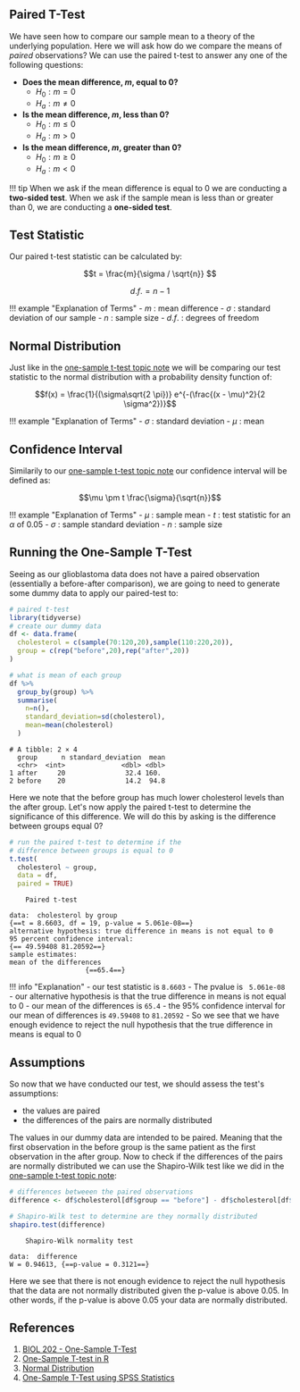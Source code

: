 ## Paired T-Test

We have seen how to compare our sample mean to a theory of the underlying population. Here we will ask how do we compare the means of *paired* observations?
We can use the paired t-test to answer any one of the following questions:

- **Does the mean difference, $m$, equal to 0?**
    - $H_0: m = 0$
    - $H_a: m \neq 0$
- **Is the mean difference, $m$, less than 0?**
    - $H_0: m \le 0$
    - $H_a: m > 0$
- **Is the mean difference, $m$, greater than 0?**
    - $H_0: m \ge 0$
    - $H_a: m < 0$

!!! tip
    When we ask if the mean difference is equal to 0 we are conducting a **two-sided test**. When we ask if the sample mean is less than 
    or greater than 0, we are conducting a **one-sided test**.

## Test Statistic

Our paired t-test statistic can be calculated by:

$$t = \frac{m}{\sigma / \sqrt{n}} $$

$$d.f. = n - 1$$

!!! example "Explanation of Terms"
    - $m$ : mean difference
    - $\sigma$ : standard deviation of our sample
    - $n$ : sample size
    - $d.f.$ : degrees of freedom

## Normal Distribution

Just like in the [one-sample t-test topic note](one-t-test.md) we will be comparing our test statistic to the normal distribution with a 
probability density function of:

$$f(x) = \frac{1}{(\sigma\sqrt{2 \pi})} e^{-(\frac{(x - \mu)^2}{2 \sigma^2})}$$

!!! example "Explanation of Terms"
    - $\sigma$ : standard deviation
    - $\mu$ : mean

## Confidence Interval

Similarily to our [one-sample t-test topic note](one-t-test.md) our confidence interval will be defined as:

$$\mu \pm t \frac{\sigma}{\sqrt{n}}$$

!!! example "Explanation of Terms"
    - $\mu$ : sample mean
    - $t$ : test statistic for an $\alpha$ of 0.05
    - $\sigma$ : sample standard deviation
    - $n$ :  sample size

## Running the One-Sample T-Test

Seeing as our glioblastoma data does not have a paired observation (essentially a before-after comparison), we are going to need to generate some 
dummy data to apply our paired-test to:

```R
# paired t-test
library(tidyverse)
# create our dummy data
df <- data.frame(
  cholesterol = c(sample(70:120,20),sample(110:220,20)),
  group = c(rep("before",20),rep("after",20))
)

# what is mean of each group
df %>%
  group_by(group) %>%
  summarise(
    n=n(),
    standard_deviation=sd(cholesterol),
    mean=mean(cholesterol)
  )
```

````
# A tibble: 2 × 4
  group      n standard_deviation  mean
  <chr>  <int>              <dbl> <dbl>
1 after     20               32.4 160. 
2 before    20               14.2  94.8
````

Here we note that the before group has much lower cholesterol levels than the after group. Let's now apply the paired t-test to determine the significance
of this difference. We will do this by asking is the difference between groups equal 0?

```R
# run the paired t-test to determine if the 
# difference between groups is equal to 0
t.test(
  cholesterol ~ group, 
  data = df, 
  paired = TRUE)
```

```
	Paired t-test

data:  cholesterol by group
{==t = 8.6603, df = 19, p-value = 5.061e-08==}
alternative hypothesis: true difference in means is not equal to 0
95 percent confidence interval:
{== 49.59408 81.20592==}
sample estimates:
mean of the differences 
                   {==65.4==}
```

!!! info "Explanation"
    - our test statistic is `8.6603`
    - The pvalue is ` 5.061e-08`
    - our alternative hypothesis is that the true difference in means is not equal to 0
    - our mean of the differences is `65.4`
    - the 95% confidence interval for our mean of differences is `49.59408` to `81.20592`
    - So we see that we have enough evidence to reject the null hypothesis that the true difference in means is equal to 0
    
## Assumptions

So now that we have conducted our test, we should assess the test's assumptions:

- the values are paired
- the differences of the pairs are normally distributed

The values in our dummy data are intended to be paired. Meaning that the first observation in the before group is the same patient as the first observation
in the after group. Now to check if the differences of the pairs are normally distributed we can use the Shapiro-Wilk test like we did in the 
[one-sample t-test topic note](one-t-test.md):

```R
# differences betweeen the paired observations
difference <- df$cholesterol[df$group == "before"] - df$cholesterol[df$group == "after"]

# Shapiro-Wilk test to determine are they normally distributed
shapiro.test(difference) 
```

```
	Shapiro-Wilk normality test

data:  difference
W = 0.94613, {==p-value = 0.3121==}
```

Here we see that there is not enough evidence to reject the null hypothesis that the data are not normally distributed given the p-value is above 0.05.
In other words, if the p-value is above 0.05 your data are normally distributed.


## References

1. [BIOL 202 - One-Sample T-Test](https://ubco-biology.github.io/BIOL202/onesamp_t_test.html)
2. [One-Sample T-test in R](http://www.sthda.com/english/wiki/one-sample-t-test-in-r)
3. [Normal Distribution](https://en.wikipedia.org/wiki/Normal_distribution)
4. [One-Sample T-Test using SPSS Statistics](https://statistics.laerd.com/spss-tutorials/one-sample-t-test-using-spss-statistics.php)
